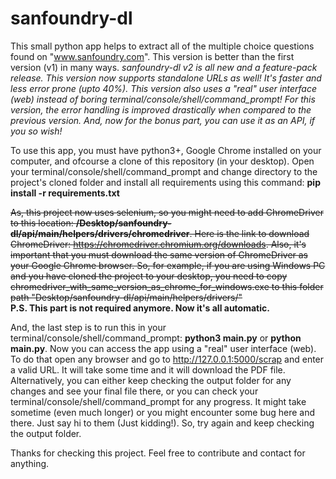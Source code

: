 # sanfoundry-dl

This small python app helps to extract all of the multiple choice questions found on "www.sanfoundry.com". This version is better than the first version (v1) in many ways.
<em>sanfoundry-dl v2 is all new and a feature-pack release. This version now supports standalone URLs as well! It's faster and less error prone (upto 40%). This version also uses a "real" user interface (web) instead of boring terminal/console/shell/command_prompt! For this version, the error handling is improved drastically when compared to the previous version. And, now for the bonus part, you can use it as an API, if you so wish!</em>

To use this app, you must have python3+, Google Chrome installed on your computer, and ofcourse a clone of this repository (in your desktop).
Open your terminal/console/shell/command_prompt and change directory to the project's cloned folder and install all requirements using this command: <b>pip install -r requirements.txt</b>

~~As, this project now uses selenium, so you might need to add ChromeDriver to this location: <b>/Desktop/sanfoundry-dl/api/main/helpers/drivers/chromedriver</b>.
Here is the link to download ChromeDriver: <a href="https://chromedriver.chromium.org/downloads">https://chromedriver.chromium.org/downloads</a>. Also, it's important that you must download the same version of ChromeDriver as your Google Chrome browser.
So, for example, if you are using Windows PC and you have cloned the project to your desktop, you need to copy chromedriver_with_same_version_as_chrome_for_windows.exe to this folder path "Desktop/sanfoundry-dl/api/main/helpers/drivers/"~~ <br><b>P.S. This part is not required anymore. Now it's all automatic.</b>

And, the last step is to run this in your terminal/console/shell/command_prompt: <b>python3 main.py</b> or <b>python main.py</b>. Now you can access the app using a "real" user interface (web). To do that open any browser and go to <a href="[https://chromedriver.chromium.org/downloads](http://127.0.0.1:5000/scrap)">http://127.0.0.1:5000/scrap</a> and enter a valid URL. It will take some time and it will download the PDF file. Alternatively, you can either keep checking the output folder for any changes and see your final file there, or you can check your terminal/console/shell/command_prompt for any progress. It might take sometime (even much longer) or you might encounter some bug here and there. Just say hi to them (Just kidding!). So, try again and keep checking the output folder.

Thanks for checking this project. Feel free to contribute and contact for anything.
